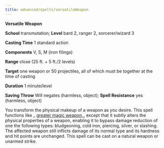 ```yaml
---
title: advanced/spells/versatileWeapon
---
```

 **Versatile Weapon**

**School** transmutation; **Level** bard 2, ranger 2, sorcerer/wizard 3

**Casting Time** 1 standard action

**Components** V, S, M (iron filings)

**Range** close (25 ft. + 5 ft./2 levels)

**Target** one weapon or 50 projectiles, all of which must be together at the time of casting

**Duration** 1 minute/level

**Saving Throw** Will negates (harmless, object); **Spell Resistance** yes (harmless, object)

You transform the physical makeup of a weapon as you desire. This spell functions like _ [greater magic weapon](../../spells/magicWeapon#_magic-weapon-greater)_, except that it subtly alters the physical properties of a weapon, enabling it to bypass damage reduction of one the following types: bludgeoning, cold iron, piercing, silver, or slashing. The affected weapon still inflicts damage of its normal type and its hardness and hit points are unchanged. This spell can be cast on a natural weapon or unarmed strike.

